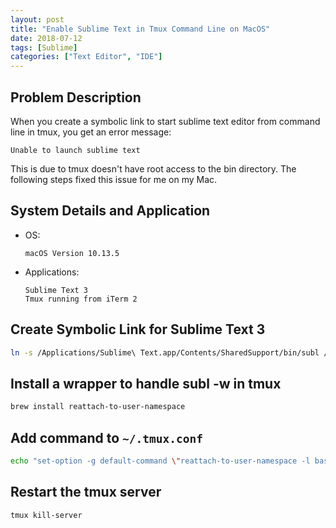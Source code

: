 ```yaml
---
layout: post
title: "Enable Sublime Text in Tmux Command Line on MacOS"
date: 2018-07-12
tags: [Sublime]
categories: ["Text Editor", "IDE"]
---
```



## Problem Description

When you create a symbolic link to start sublime text editor from command line in tmux, you get an error message:

```text
Unable to launch sublime text
```

This is due to tmux doesn't have root access to the bin directory. The following steps fixed this issue for me on my Mac.

## System Details and Application

* OS:

    ```text
    macOS Version 10.13.5
    ```

* Applications:

    ```
    Sublime Text 3
    Tmux running from iTerm 2
    ```

## Create Symbolic Link for Sublime Text 3

```bash
ln -s /Applications/Sublime\ Text.app/Contents/SharedSupport/bin/subl /usr/local/bin/subl
```

## Install a wrapper to handle subl -w in tmux

```bash
brew install reattach-to-user-namespace
```

## Add command to `~/.tmux.conf`

```bash
echo "set-option -g default-command \"reattach-to-user-namespace -l bash\"" >> ~/.tmux.conf
```

## Restart the tmux server

```bash
tmux kill-server
```
